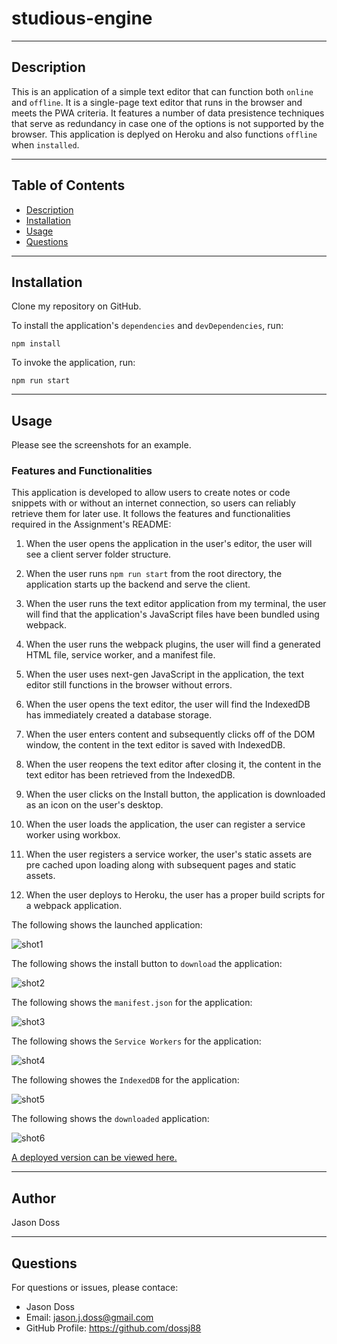 # studious-engine
---

## Description

This is an application of a simple text editor that can function both `online` and `offline`. It is a single-page text editor that runs in the browser and meets the PWA criteria. It features a number of data presistence techniques that serve as redundancy in case one of the options is not supported by the browser. This application is deplyed on Heroku and also functions `offline` when `installed`.  

---
## Table of Contents 

- [Description](#description)
- [Installation](#installation)
- [Usage](#usage)
- [Questions](#questions)

---
## Installation

  Clone my repository on GitHub.
  
  To install the application's `dependencies` and `devDependencies`, run:
  ```
  npm install
  ```
  
  To invoke the application, run:
  ```
  npm run start
  ```
---
## Usage
Please see the screenshots for an example.
  
  ### Features and Functionalities
  
  This application is developed to allow users to create notes or code snippets with or without an internet connection, so users can reliably retrieve them   for later use. It follows the features and functionalities required in the Assignment's README:
  
  1. When the user opens the application in the user's editor, the user will see a client server folder structure.
  
  2. When the user runs `npm run start` from the root directory, the application starts up the backend and serve the client.
  
  3. When the user runs the text editor application from my terminal, the user will find that the application's JavaScript files have been bundled using        webpack.
  
  4. When the user runs the webpack plugins, the user will find a generated HTML file, service worker, and a manifest file.
  
  5. When the user uses next-gen JavaScript in the application, the text editor still functions in the browser without errors.
  
  6. When the user opens the text editor, the user will find the IndexedDB has immediately created a database storage.
  
  7. When the user enters content and subsequently clicks off of the DOM window, the content in the text editor is saved with IndexedDB.
  
  8. When the user reopens the text editor after closing it, the content in the text editor has been retrieved from the IndexedDB.
  
  9. When the user clicks on the Install button, the application is downloaded as an icon on the user's desktop.

  10. When the user loads the application, the user can register a service worker using workbox.

  11. When the user registers a service worker, the user's static assets are pre cached upon loading along with subsequent pages and static assets. 
  
  13. When the user deploys to Heroku, the user has a proper build scripts for a webpack application. 

The following shows the launched application:

![shot1](https://user-images.githubusercontent.com/115522524/213817290-4a4a1e82-aa1f-40ae-ad81-5c20cfd07b64.png)

The following shows the install button to `download` the application:

![shot2](https://user-images.githubusercontent.com/115522524/213817306-f5091e2f-5ef4-40a4-b1fc-c333105fe6bc.png)

The following shows the `manifest.json` for the application:

![shot3](https://user-images.githubusercontent.com/115522524/213817313-70e6dfc5-5c2c-4b0d-813d-18690a636d1b.png)

The following shows the `Service Workers` for the application:

![shot4](https://user-images.githubusercontent.com/115522524/213817327-061d7685-0c73-4f57-a7a2-0412538326f3.png)

The following showes the `IndexedDB` for the application:

![shot5](https://user-images.githubusercontent.com/115522524/213817336-e92524d4-8bd1-43c2-9d81-0433c5cc93d9.png)

The following shows the `downloaded` application:

![shot6](https://user-images.githubusercontent.com/115522524/213817341-84800e37-e091-4aea-8fea-1c10687ccfba.png)

[A deployed version can be viewed here.](https://thawing-basin-03739.herokuapp.com/)

---
## Author
Jason Doss

---
## Questions
For questions or issues, please contace:
- Jason Doss
- Email: jason.j.doss@gmail.com
- GitHub Profile: https://github.com/dossj88


